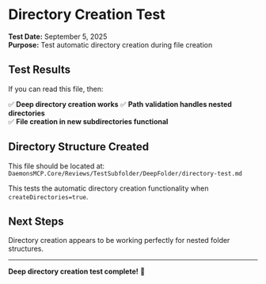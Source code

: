 ﻿# Directory Creation Test

**Test Date:** September 5, 2025  
**Purpose:** Test automatic directory creation during file creation

## Test Results

If you can read this file, then:

✅ **Deep directory creation works**
✅ **Path validation handles nested directories**  
✅ **File creation in new subdirectories functional**

## Directory Structure Created

This file should be located at:
`DaemonsMCP.Core/Reviews/TestSubfolder/DeepFolder/directory-test.md`

This tests the automatic directory creation functionality when `createDirectories=true`.

## Next Steps

Directory creation appears to be working perfectly for nested folder structures.

---

**Deep directory creation test complete!** 📁
